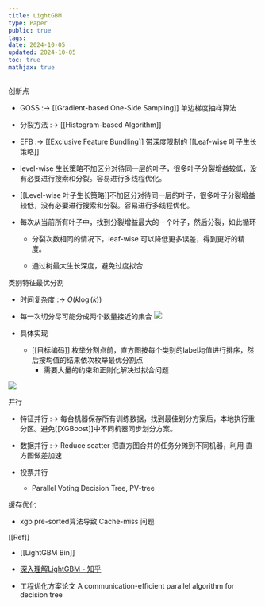 ```yaml
---
title: LightGBM
type: Paper
public: true
tags:
date: 2024-10-05
updated: 2024-10-05
toc: true
mathjax: true
---
```


创新点

  + GOSS :-> [[Gradient-based One-Side Sampling]] 单边梯度抽样算法
  + 分裂方法 :-> [[Histogram-based Algorithm]]
  + EFB :-> [[Exclusive Feature Bundling]]
带深度限制的 [[Leaf-wise 叶子生长策略]]

  + level-wise 生长策略不加区分对待同一层的叶子，很多叶子分裂增益较低，没有必要进行搜索和分裂。容易进行多线程优化。

  + [[Level-wise 叶子生长策略]]不加区分对待同一层的叶子，很多叶子分裂增益较低，没有必要进行搜索和分裂。容易进行多线程优化。

  + 每次从当前所有叶子中，找到分裂增益最大的一个叶子，然后分裂，如此循环

    + 分裂次数相同的情况下，leaf-wise 可以降低更多误差，得到更好的精度。

    + 通过树最大生长深度，避免过度拟合

类别特征最优分割
  + 时间复杂度 :-> $O(k\log(k))$
  + 每一次切分尽可能分成两个数量接近的集合
![](https://media.xiang578.com/lgb-many-vs-many.png)

  + 具体实现

    + [[目标编码]] 枚举分割点前，直方图按每个类别的label均值进行排序，然后按均值的结果依次枚举最优分割点
      + 需要大量的约束和正则化解决过拟合问题

![](https://media.xiang578.com/objective-encoding.png)

并行

  + 特征并行 :-> 每台机器保存所有训练数据，找到最佳划分方案后，本地执行重分区。避免[[XGBoost]]中不同机器同步划分方案。
  + 数据并行 :-> Reduce scatter 把直方图合并的任务分摊到不同机器，利用 直方图做差加速

  + 投票并行

    + Parallel Voting Decision Tree, PV-tree

缓存优化

  + xgb pre-sorted算法导致 Cache-miss 问题

[[Ref]]

  + [[LightGBM Bin]]

  + [深入理解LightGBM - 知乎](https://zhuanlan.zhihu.com/p/99069186)

  + 工程优化方案论文 A communication-efficient parallel algorithm for decision tree
